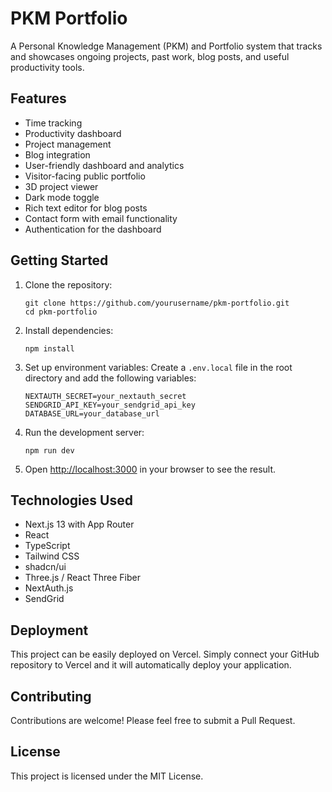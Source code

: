 # PKM Portfolio

A Personal Knowledge Management (PKM) and Portfolio system that tracks and showcases ongoing projects, past work, blog posts, and useful productivity tools.

## Features

- Time tracking
- Productivity dashboard
- Project management
- Blog integration
- User-friendly dashboard and analytics
- Visitor-facing public portfolio
- 3D project viewer
- Dark mode toggle
- Rich text editor for blog posts
- Contact form with email functionality
- Authentication for the dashboard

## Getting Started

1. Clone the repository:
   ```
   git clone https://github.com/yourusername/pkm-portfolio.git
   cd pkm-portfolio
   ```

2. Install dependencies:
   ```
   npm install
   ```

3. Set up environment variables:
   Create a `.env.local` file in the root directory and add the following variables:
   ```
   NEXTAUTH_SECRET=your_nextauth_secret
   SENDGRID_API_KEY=your_sendgrid_api_key
   DATABASE_URL=your_database_url
   ```

4. Run the development server:
   ```
   npm run dev
   ```

5. Open [http://localhost:3000](http://localhost:3000) in your browser to see the result.

## Technologies Used

- Next.js 13 with App Router
- React
- TypeScript
- Tailwind CSS
- shadcn/ui
- Three.js / React Three Fiber
- NextAuth.js
- SendGrid

## Deployment

This project can be easily deployed on Vercel. Simply connect your GitHub repository to Vercel and it will automatically deploy your application.

## Contributing

Contributions are welcome! Please feel free to submit a Pull Request.

## License

This project is licensed under the MIT License.